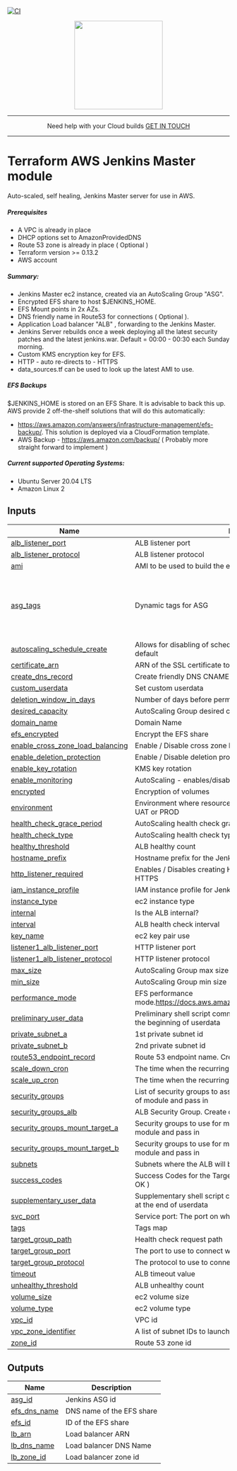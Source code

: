 [![CI](https://github.com/Cloud-42/terraform-aws-jenkins/actions/workflows/actions.yml/badge.svg)](https://github.com/Cloud-42/terraform-aws-jenkins/actions/workflows/actions.yml)

<p align="center">
  <a href="https://www.cloud42.io/" target="_blank" rel="Homepage">
  <img width="200" height="200" src="https://www.cloud42.io/wp-content/uploads/2020/01/transparent_small.png">
  </a>
</p>

---
<p align="center">Need help with your Cloud builds <a href = "mailto: hello@cloud42.io">GET IN TOUCH</a>

---
# Terraform AWS Jenkins Master module

Auto-scaled, self healing, Jenkins Master server for use in AWS.  

##### Prerequisites

 * A VPC is already in place
 * DHCP options set to AmazonProvidedDNS
 * Route 53 zone is already in place ( Optional )
 * Terraform version >= 0.13.2
 * AWS account

##### Summary:

 * Jenkins Master ec2 instance, created via an AutoScaling Group "ASG".
 * Encrypted EFS share to host $JENKINS_HOME.
 * EFS Mount points in 2x AZs.
 * DNS friendly name in Route53 for connections ( Optional ).
 * Application Load balancer "ALB" , forwarding to the Jenkins Master.
 * Jenkins Server rebuilds once a week deploying all the latest security patches and the latest jenkins.war. Default = 00:00 - 00:30 each Sunday morning.
 * Custom KMS encryption key for EFS.
 * HTTP - auto re-directs to - HTTPS
 * data\_sources.tf can be used to look up the latest AMI to use.
 
##### EFS Backups

 $JENKINS\_HOME is stored on an EFS Share. It is advisable to back this up. AWS provide 2 off-the-shelf solutions that will do this automatically: 
 * https://aws.amazon.com/answers/infrastructure-management/efs-backup/. This solution is deployed via a CloudFormation template.
 * AWS Backup - https://aws.amazon.com/backup/ ( Probably more straight forward to implement )

##### Current supported Operating Systems:

 * Ubuntu Server 20.04 LTS
 * Amazon Linux 2

## Inputs

| Name | Description | Type | Default | Required |
|------|-------------|------|---------|:--------:|
| <a name="input_alb_listener_port"></a> [alb\_listener\_port](#input\_alb\_listener\_port) | ALB listener port | `number` | `"443"` | no |
| <a name="input_alb_listener_protocol"></a> [alb\_listener\_protocol](#input\_alb\_listener\_protocol) | ALB listener protocol | `string` | `"HTTPS"` | no |
| <a name="input_ami"></a> [ami](#input\_ami) | AMI to be used to build the ec2 instance (via launch config) | `string` | n/a | yes |
| <a name="input_asg_tags"></a> [asg\_tags](#input\_asg\_tags) | Dynamic tags for ASG | `any` | <pre>[<br>  {<br>    "key": "Name",<br>    "propagate_at_launch": true,<br>    "value": "tags need setting"<br>  }<br>]</pre> | no |
| <a name="input_autoscaling_schedule_create"></a> [autoscaling\_schedule\_create](#input\_autoscaling\_schedule\_create) | Allows for disabling of scheduled actions on ASG. Enabled by default | `number` | `1` | no |
| <a name="input_certificate_arn"></a> [certificate\_arn](#input\_certificate\_arn) | ARN of the SSL certificate to use | `string` | n/a | yes |
| <a name="input_create_dns_record"></a> [create\_dns\_record](#input\_create\_dns\_record) | Create friendly DNS CNAME | `bool` | `true` | no |
| <a name="input_custom_userdata"></a> [custom\_userdata](#input\_custom\_userdata) | Set custom userdata | `string` | `""` | no |
| <a name="input_deletion_window_in_days"></a> [deletion\_window\_in\_days](#input\_deletion\_window\_in\_days) | Number of days before permanent removal | `number` | `"30"` | no |
| <a name="input_desired_capacity"></a> [desired\_capacity](#input\_desired\_capacity) | AutoScaling Group desired capacity | `number` | `1` | no |
| <a name="input_domain_name"></a> [domain\_name](#input\_domain\_name) | Domain Name | `string` | n/a | yes |
| <a name="input_efs_encrypted"></a> [efs\_encrypted](#input\_efs\_encrypted) | Encrypt the EFS share | `bool` | `true` | no |
| <a name="input_enable_cross_zone_load_balancing"></a> [enable\_cross\_zone\_load\_balancing](#input\_enable\_cross\_zone\_load\_balancing) | Enable / Disable cross zone load balancing | `bool` | `false` | no |
| <a name="input_enable_deletion_protection"></a> [enable\_deletion\_protection](#input\_enable\_deletion\_protection) | Enable / Disable deletion protection for the ALB. | `bool` | `false` | no |
| <a name="input_enable_key_rotation"></a> [enable\_key\_rotation](#input\_enable\_key\_rotation) | KMS key rotation | `bool` | `true` | no |
| <a name="input_enable_monitoring"></a> [enable\_monitoring](#input\_enable\_monitoring) | AutoScaling - enables/disables detailed monitoring | `bool` | `"false"` | no |
| <a name="input_encrypted"></a> [encrypted](#input\_encrypted) | Encryption of volumes | `bool` | `true` | no |
| <a name="input_environment"></a> [environment](#input\_environment) | Environment where resources are being created, for example DEV, UAT or PROD | `string` | n/a | yes |
| <a name="input_health_check_grace_period"></a> [health\_check\_grace\_period](#input\_health\_check\_grace\_period) | AutoScaling health check grace period | `number` | `180` | no |
| <a name="input_health_check_type"></a> [health\_check\_type](#input\_health\_check\_type) | AutoScaling health check type. EC2 or ELB | `string` | `"ELB"` | no |
| <a name="input_healthy_threshold"></a> [healthy\_threshold](#input\_healthy\_threshold) | ALB healthy count | `number` | `2` | no |
| <a name="input_hostname_prefix"></a> [hostname\_prefix](#input\_hostname\_prefix) | Hostname prefix for the Jenkins server | `string` | `"jenkins"` | no |
| <a name="input_http_listener_required"></a> [http\_listener\_required](#input\_http\_listener\_required) | Enables / Disables creating HTTP listener. Listener auto redirects to HTTPS | `bool` | `true` | no |
| <a name="input_iam_instance_profile"></a> [iam\_instance\_profile](#input\_iam\_instance\_profile) | IAM instance profile for Jenkins server | `string` | `null` | no |
| <a name="input_instance_type"></a> [instance\_type](#input\_instance\_type) | ec2 instance type | `string` | `"t3a.medium"` | no |
| <a name="input_internal"></a> [internal](#input\_internal) | Is the ALB internal? | `bool` | `false` | no |
| <a name="input_interval"></a> [interval](#input\_interval) | ALB health check interval | `number` | `20` | no |
| <a name="input_key_name"></a> [key\_name](#input\_key\_name) | ec2 key pair use | `string` | n/a | yes |
| <a name="input_listener1_alb_listener_port"></a> [listener1\_alb\_listener\_port](#input\_listener1\_alb\_listener\_port) | HTTP listener port | `number` | `80` | no |
| <a name="input_listener1_alb_listener_protocol"></a> [listener1\_alb\_listener\_protocol](#input\_listener1\_alb\_listener\_protocol) | HTTP listener protocol | `string` | `"HTTP"` | no |
| <a name="input_max_size"></a> [max\_size](#input\_max\_size) | AutoScaling Group max size | `number` | `1` | no |
| <a name="input_min_size"></a> [min\_size](#input\_min\_size) | AutoScaling Group min size | `number` | `1` | no |
| <a name="input_performance_mode"></a> [performance\_mode](#input\_performance\_mode) | EFS performance mode.https://docs.aws.amazon.com/efs/latest/ug/performance.html | `string` | `"generalPurpose"` | no |
| <a name="input_preliminary_user_data"></a> [preliminary\_user\_data](#input\_preliminary\_user\_data) | Preliminary shell script commands for adding to user data.Runs at the beginning of userdata | `string` | `"#preliminary_user_data"` | no |
| <a name="input_private_subnet_a"></a> [private\_subnet\_a](#input\_private\_subnet\_a) | 1st private subnet id | `string` | n/a | yes |
| <a name="input_private_subnet_b"></a> [private\_subnet\_b](#input\_private\_subnet\_b) | 2nd private subnet id | `string` | n/a | yes |
| <a name="input_route53_endpoint_record"></a> [route53\_endpoint\_record](#input\_route53\_endpoint\_record) | Route 53 endpoint name. Creates route53\_endpoint\_record | `string` | `"jenkins"` | no |
| <a name="input_scale_down_cron"></a> [scale\_down\_cron](#input\_scale\_down\_cron) | The time when the recurring scale down action start.Cron format | `string` | `"0 0 * * SUN"` | no |
| <a name="input_scale_up_cron"></a> [scale\_up\_cron](#input\_scale\_up\_cron) | The time when the recurring scale up action start.Cron format | `string` | `"30 0 * * SUN"` | no |
| <a name="input_security_groups"></a> [security\_groups](#input\_security\_groups) | List of security groups to assign to the ec2 instance. Create outside of module and pass in | `list(string)` | n/a | yes |
| <a name="input_security_groups_alb"></a> [security\_groups\_alb](#input\_security\_groups\_alb) | ALB Security Group. Create outside of module and pass in | `list(string)` | n/a | yes |
| <a name="input_security_groups_mount_target_a"></a> [security\_groups\_mount\_target\_a](#input\_security\_groups\_mount\_target\_a) | Security groups to use for mount target subnet a. Create outside of module and pass in | `list(string)` | n/a | yes |
| <a name="input_security_groups_mount_target_b"></a> [security\_groups\_mount\_target\_b](#input\_security\_groups\_mount\_target\_b) | Security groups to use for mount target subnet b. Create outside of module and pass in | `list(string)` | n/a | yes |
| <a name="input_subnets"></a> [subnets](#input\_subnets) | Subnets where the ALB will be placed | `list(string)` | n/a | yes |
| <a name="input_success_codes"></a> [success\_codes](#input\_success\_codes) | Success Codes for the Target Group Health Checks. Default is 200 ( OK ) | `string` | `"200"` | no |
| <a name="input_supplementary_user_data"></a> [supplementary\_user\_data](#input\_supplementary\_user\_data) | Supplementary shell script commands for adding to user data.Runs at the end of userdata | `string` | `"#supplementary_user_data"` | no |
| <a name="input_svc_port"></a> [svc\_port](#input\_svc\_port) | Service port: The port on which targets receive traffic. | `number` | `8080` | no |
| <a name="input_tags"></a> [tags](#input\_tags) | Tags map | `map(string)` | `{}` | no |
| <a name="input_target_group_path"></a> [target\_group\_path](#input\_target\_group\_path) | Health check request path | `string` | `"/"` | no |
| <a name="input_target_group_port"></a> [target\_group\_port](#input\_target\_group\_port) | The port to use to connect with the target | `number` | `"8080"` | no |
| <a name="input_target_group_protocol"></a> [target\_group\_protocol](#input\_target\_group\_protocol) | The protocol to use to connect to the target | `string` | `"HTTP"` | no |
| <a name="input_timeout"></a> [timeout](#input\_timeout) | ALB timeout value | `number` | `5` | no |
| <a name="input_unhealthy_threshold"></a> [unhealthy\_threshold](#input\_unhealthy\_threshold) | ALB unhealthy count | `number` | `10` | no |
| <a name="input_volume_size"></a> [volume\_size](#input\_volume\_size) | ec2 volume size | `number` | `30` | no |
| <a name="input_volume_type"></a> [volume\_type](#input\_volume\_type) | ec2 volume type | `string` | `"gp2"` | no |
| <a name="input_vpc_id"></a> [vpc\_id](#input\_vpc\_id) | VPC id | `string` | n/a | yes |
| <a name="input_vpc_zone_identifier"></a> [vpc\_zone\_identifier](#input\_vpc\_zone\_identifier) | A list of subnet IDs to launch AutoScaling resources in. | `list(string)` | n/a | yes |
| <a name="input_zone_id"></a> [zone\_id](#input\_zone\_id) | Route 53 zone id | `string` | `null` | no |

## Outputs

| Name | Description |
|------|-------------|
| <a name="output_asg_id"></a> [asg\_id](#output\_asg\_id) | Jenkins ASG id |
| <a name="output_efs_dns_name"></a> [efs\_dns\_name](#output\_efs\_dns\_name) | DNS name of the EFS share |
| <a name="output_efs_id"></a> [efs\_id](#output\_efs\_id) | ID of the EFS share |
| <a name="output_lb_arn"></a> [lb\_arn](#output\_lb\_arn) | Load balancer ARN |
| <a name="output_lb_dns_name"></a> [lb\_dns\_name](#output\_lb\_dns\_name) | Load balancer DNS Name |
| <a name="output_lb_zone_id"></a> [lb\_zone\_id](#output\_lb\_zone\_id) | Load balancer zone id |
